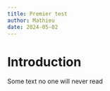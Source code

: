 ```yaml
---
title: Premier test
author: Mathieu
date: 2024-05-02
---
```


# Introduction

Some text no one will never read
